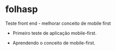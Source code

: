# folhasp
Teste front end - melhorar conceito de mobile first

- Primeiro teste de aplicação mobile-first.

- Aprendendo o conceito de mobile-first.

